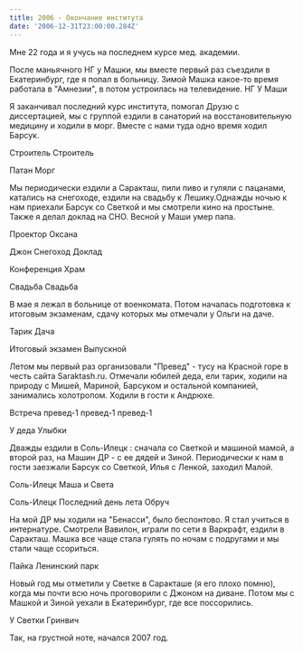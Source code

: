 ```yaml
---
title: 2006 - Окончание института
date: '2006-12-31T23:00:00.284Z'
---
```

Мне 22 года и я учусь на последнем курсе мед. академии.

После маньячного НГ у Машки, мы вместе первый раз съездили в Екатеринбург, где я попал в больницу. Зимой Машка какое-то время работала в "Амнезии", в потом устроилась на телевидение. 
НГ У Маши

Я заканчивал последний курс института, помогал Друзю с диссертацией, мы с группой ездили в санаторий на восстановительную медицину и ходили в морг. Вместе с нами туда одно время ходил Барсук.

Строитель Строитель

Патан Морг

Мы периодически ездили а Саракташ, пили пиво и гуляли с пацанами, катались на снегоходе, ездили на свадьбу к Лешику.Однажды ночью к нам приехали Барсук со Светкой и мы смотрели кино на простыне. Также я делал доклад на СНО. Весной у Маши умер папа. 

Проектор Оксана

Джон Снегоход Доклад

Конференция Храм

Свадьба Свадьба

В мае я лежал в больнице от военкомата. Потом началась подготовка к итоговым экзаменам, сдачу которых мы отмечали у Ольги на даче.

Тарик Дача

Итоговый экзамен Выпускной

Летом мы первый раз организовали "Превед" - тусу на Красной горе в честь сайта Saraktash.ru. Отмечали юбилей деда, ели тарик, ходили на природу с Мишей, Мариной, Барсуком и остальной компанией, занимались холотропом. Ходили в гости к Андрюхе.

Встреча превед-1
превед-1 превед-1

У деда Улыбки

Дважды ездили в Соль-Илецк : сначала со Светкой и машиной мамой, а второй раз, на Машин ДР  - с ее дядей и Зиной. Периодически к нам в гости заезжали Барсук со Светкой, Илья с Ленкой, заходил Малой.

Соль-Илецк Маша и Света

Соль-Илецк Последний день лета Обруч

На мой ДР мы ходили на "Бенасси", было беспонтово. Я стал учиться в интернатуре. Смотрели Вавилон, играли по сети в Варкрафт, ездили в Саракташ. Машка все чаще стала гулять по ночам с подругами и мы стали чаще ссориться.

Пайка Ленинский парк

Новый год мы отметили у Светке в Саракташе  (я его плохо помню), когда мы почти всю ночь проговорили с Джоном на диване. Потом мы с Машкой и Зиной уехали в Екатеринбург, где все поссорились.

У Светки Гринвич

Так, на грустной ноте, начался 2007 год.